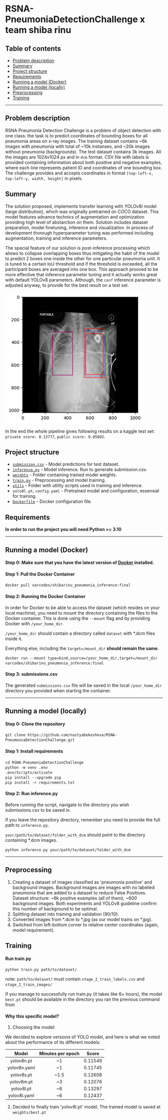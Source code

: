 # RSNA-PneumoniaDetectionChallenge x team shiba rinu

## Table of contents
- [Problem description](#Problem-description)
- [Summary](#Summary)
- [Project structure](#Project-structure)
- [Requirements](#Requirements)
- [Running a model (Docker)](#Running-a-model)
- [Running a model (locally)](#Running-a-model-(locally))
- [Preprocessing](#Preprocessing)
- [Training](#Training)

-----

## Problem description

RSNA Pneumonia Detection Challenge is a problem of object detection with one class: the task is to predict coordinates of bounding boxes for all pneumonia areas on x-ray images. The training dataset contains ~6k images with pneumonia with total of ~10k instanses, and ~20k images without pneumonia (backgrounds). The test dataset contains 3k images. All the images are 1024x1024 px and in `dcm` format. CSV file with labels is provided containing information about both positive and negative examples, where each line represents patient ID and coordinates of one bounding box. The challenge provides and accepts coordinates in format `[top-left-x, top-left-y, width, height]` in pixels.

## Summary

The solution proposed, implements transfer learning with YOLOv8l model (large distribution), which was originally pretrained on COCO dataset. This model features advance technics of augmentation and optimization providing high level of abstarction on them. Solution includes dataset preparation, model finetuning, inference and visualization. In process of development thorough hyperparameter tuning was performed including augmentation, training and inference parameters.

The special feature of our solution is post-inference processing which allows to collapse overlapping boxes thus mitigating the habit of the model to predict 2 boxes one inside the other for one particular pneumonia unit. It is tuned to a certain IoU threshold and if the threshold is exceeded, all the participant boxes are averaged into one box. This approach prooved to be more effective that inference parameter tuning and it actually works great with default YOLOv8 parameters. Although, the `conf` inference parameter is adjusted anyway, to provide for the best result on a test set.

![Collapsed boxes](assets/overlap.png?raw=true)

In the end the whole pipeline gives following results on a kaggle test set: `private score: 0.13777`, `public score: 0.05802`.

## Project structure

- [`submission.csv`](submission.csv) - Model predictions for test dataset.
- [`inference.py`](inference.py) - Model inference. Run to generate submission.csv.
- [`weights`](outputs) - Folder containing trained model weights.
- [`train.py`](training.py) - Preprocessing and model training.
- [`utils`](utils) - Folder with utility scripts used in training and inference.
- `yolo8l.pt`, `config.yaml` - Pretrained model and configuration, essensial for training.
- [`Dockerfile`](Dockerfile) - Docker configuration file.

## Requirements

**In order to run the project you will need Python >= 3.10**

-----

## Running a model (Docker)

#### Step 0: Make sure that you have the latest version of [Docker](https://www.docker.com/products/docker-desktop/) installed.

#### Step 1: Pull the Docker Container

```
docker pull varcodex/shibarinu_pneumonia_inference:final
```

#### Step 2: Running the Docker Container

In order for Docker to be able to access the dataset (which resides on your local machine),
you need to mount the directory containing the files to the Docker container. This is done using the `--mount` flag and
by providing Docker with `/your_home_dir`.

`/your_home_dir` should contain a directory called `dataset` with *.dcm files inside it.

Everything else, including the `target=/mount_dir` **should remain the same**.

```
docker run --mount type=bind,source=/your_home_dir,target=/mount_dir varcodex/shibarinu_pneumonia_inference:final
```

#### Step 3: submissions.csv

The generated `submissions.csv` file will be saved in the local `/your_home_dir` directory you provided when starting
the container.

-----

## Running a model (locally)

#### Step 0: Clone the repository

```
git clone https://github.com/nastyabekesheva/RSNA-PneumoniaDetectionChallenge.git
```

#### Step 1: Install requirements

```
cd RSNA-PneumoniaDetectionChallenge
python -m venv .env
.env/Scripts/activate
pip install --upgrade pip
pip install -r requirements.txt
```

#### Step 2: Run inference.py

Before running the script, navigate to the directory you wish submissions.csv to be saved in.

If you leave the repository directory, remember you need to provide the full path to `inference.py`.

`your/path/to/dataset/folder_with_dcm` should point to the directory containing *.dcm images.


```
python inference.py your/path/to/dataset/folder_with_dcm
```

-----

## Preprocessing

1. Creating a dataset of images classified as 'pneumonia positive' and background images.
   Background images are images with no labelled pneumonia that are added to a dataset to reduce False Positives.
   Dataset structure: ~6k positive examples (all of them), ~600 background images. Both experiments and YOLOv8 guideline confirm this number of background to be optimal.
2. Splitting dataset into training and validation (90/10).
3. Converted images from *.dcm to *.jpg (as our model trains on *.jpg).
4. Switched from left-bottom corner to relative center coordinates (again, model requirement).



## Training

#### Run train.py

```
python train.py path/to/dataset/
```

note: `path/to/dataset/` must contain `stage_2_train_labels.csv` and `stage_2_train_images/`

If you manage to successfully run train.py (it takes like 6+ hours), the model `best.pt` should be available in the directory you ran the previous command from

#### Why this specific model?

1. Choosing the model:

We decided to explore versions of YOLO model, and here is what we noted about the performance of its different models:

|  **Model**   | **Minutes per epoch** | **Score** |
|:------------:|:---------------------:|:---------:|
|  yolov8n.pt  |          ~1           |  0.11549  |
| yolov8n.yaml |          ~1           |  0.11745  |
|  yolov8s.pt  |         ~1.5          |  0.12608  |
|  yolov8m.pt  |          ~3           |  0.12076  |
|  yolov8l.pt  |          ~6           |  0.13297  |
| yolov8l.yaml |          ~6           |  0.12437  |

2. Decided to finally train 'yolov8l.pt' model. The trained model is saved at
   `weights/best.pt`


